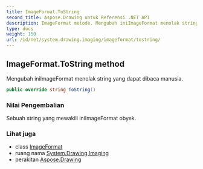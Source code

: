 ```yaml
---
title: ImageFormat.ToString
second_title: Aspose.Drawing untuk Referensi .NET API
description: ImageFormat metode. Mengubah iniImageFormat menolak string yang dapat dibaca manusia.
type: docs
weight: 150
url: /id/net/system.drawing.imaging/imageformat/tostring/
---
```

## ImageFormat.ToString method

Mengubah iniImageFormat menolak string yang dapat dibaca manusia.

```csharp
public override string ToString()
```

### Nilai Pengembalian

Sebuah string yang mewakili iniImageFormat obyek.

### Lihat juga

* class [ImageFormat](../)
* ruang nama [System.Drawing.Imaging](../../imageformat/)
* perakitan [Aspose.Drawing](../../../)


